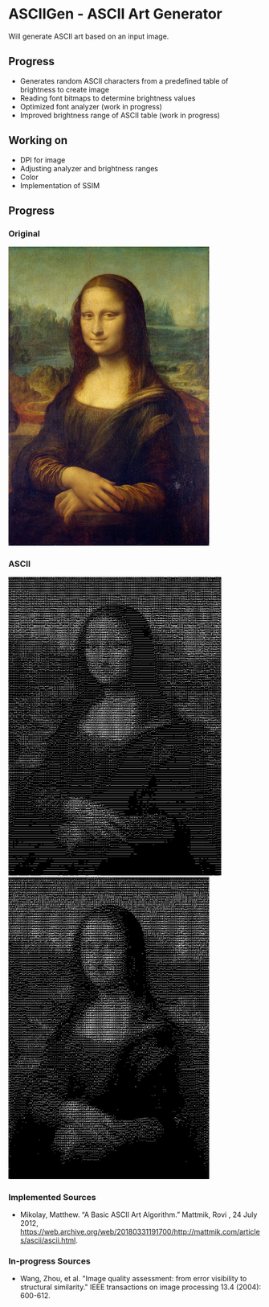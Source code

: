 # ASCIIGen - ASCII Art Generator
Will generate ASCII art based on an input image.

## Progress
* Generates random ASCII characters from a predefined table of brightness to create image
* Reading font bitmaps to determine brightness values
* Optimized font analyzer (work in progress)
* Improved brightness range of ASCII table (work in progress)

## Working on
* DPI for image
* Adjusting analyzer and brightness ranges
* Color
* Implementation of SSIM

## Progress
### Original
<img src="https://raw.githubusercontent.com/392781/ASCIIGen/master/src/mona1.png" width="400"/>

### ASCII
<img src="https://raw.githubusercontent.com/392781/ASCIIGen/master/src/ASCIImona1.jpg" width="424"/> <img src="https://raw.githubusercontent.com/392781/ASCIIGen/master/src/ASCIImona_FSEX.jpg" width="400">

### Implemented Sources
* Mikolay, Matthew. “A Basic ASCII Art Algorithm.” Mattmik, Rovi , 24 July 2012, https://web.archive.org/web/20180331191700/http://mattmik.com/articles/ascii/ascii.html.

### In-progress Sources
* Wang, Zhou, et al. "Image quality assessment: from error visibility to structural similarity." IEEE transactions on image processing 13.4 (2004): 600-612.

